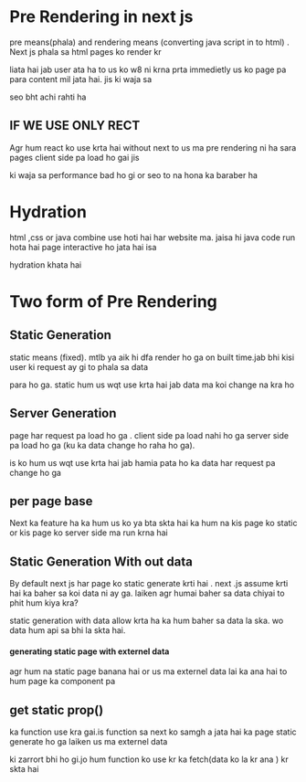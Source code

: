 # Pre Rendering in next js

pre means(phala) and rendering means (converting java script in to html) . Next js phala sa html pages ko render kr

 liata hai jab user ata ha to us ko w8 ni krna prta immedietly us ko page pa para content mil jata hai. jis ki waja sa 

 seo bht achi rahti ha 
 ## IF WE USE ONLY RECT 
  Agr  hum react  ko use krta hai without next to us ma pre rendering ni ha sara pages client side pa  load ho gai jis 
  
ki waja sa  performance bad ho gi or seo to na hona ka baraber ha

# Hydration

html ,css or java combine use hoti hai har website ma. jaisa hi java code run hota hai page interactive ho jata hai isa  

hydration khata hai 

# Two form of  Pre Rendering

## Static Generation 

static means (fixed). mtlb ya aik hi dfa render ho ga on built time.jab bhi kisi user ki request ay gi to phala sa data 

para ho  ga. static hum us wqt use krta hai jab data ma koi change na kra ho

## Server Generation 
 page har request pa load ho ga . client side pa load nahi ho ga server side pa load ho ga (ku ka data change ho raha ho ga). 
 
 is ko hum us wqt use krta hai jab hamia pata ho ka data har request pa change ho ga

 ## per page base

 Next ka feature ha ka hum us ko ya bta skta hai ka hum na kis page ko static or kis page ko server side ma run krna hai

 ## Static Generation With out data

 By default next js har page ko static generate krti hai . next .js assume krti hai ka baher sa koi data ni ay ga. laiken agr humai baher sa data chiyai to phit hum kiya kra?
 
static generation with data allow krta ha ka hum baher sa data la ska. wo data hum api sa bhi la skta hai.

#### generating static page with externel data

agr hum na static page banana hai or us ma externel data lai ka ana hai to hum page ka component pa 

## get static prop()

ka function use kra gai.is function sa next ko samgh a jata hai ka page static generate ho ga laiken us ma externel data 

ki zarrort bhi ho gi.jo hum function ko use kr ka fetch(data ko la kr ana ) kr skta hai

